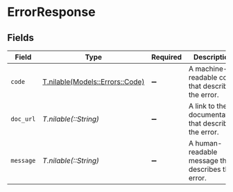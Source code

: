 # ErrorResponse


## Fields

| Field                                                                       | Type                                                                        | Required                                                                    | Description                                                                 | Example                                                                     |
| --------------------------------------------------------------------------- | --------------------------------------------------------------------------- | --------------------------------------------------------------------------- | --------------------------------------------------------------------------- | --------------------------------------------------------------------------- |
| `code`                                                                      | [T.nilable(Models::Errors::Code)](../../models/errors/code.md)              | :heavy_minus_sign:                                                          | A machine-readable code that describes the error.                           | invalid_phone_number                                                        |
| `doc_url`                                                                   | *T.nilable(::String)*                                                       | :heavy_minus_sign:                                                          | A link to the documentation that describes the error.                       | https://docs.prelude.so/verify/v1/documentation/errors#invalid_phone_number |
| `message`                                                                   | *T.nilable(::String)*                                                       | :heavy_minus_sign:                                                          | A human-readable message that describes the error.                          | +0 is not a valid phone number                                              |